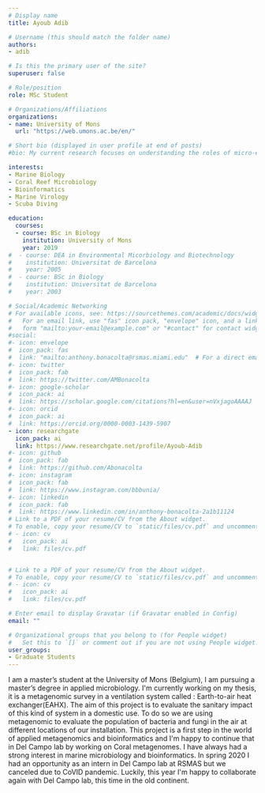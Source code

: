 ```yaml
---
# Display name
title: Ayoub Adib

# Username (this should match the folder name)
authors:
- adib

# Is this the primary user of the site?
superuser: false

# Role/position
role: MSc Student

# Organizations/Affiliations
organizations:
- name: University of Mons
  url: "https://web.umons.ac.be/en/"

# Short bio (displayed in user profile at end of posts)
#bio: My current research focuses on understanding the roles of micro-eukaryotes and bacteria in marine organisms. Initially, I will be researching the coral holobiont during bleaching from a single-cell perspective.

interests:
- Marine Biology
- Coral Reef Microbiology
- Bioinformatics
- Marine Virology
- Scuba Diving

education:
  courses:
  - course: BSc in Biology
    institution: University of Mons
    year: 2019
#  - course: DEA in Environmental Micorbiology and Biotechnology
#    institution: Universitat de Barcelona
#    year: 2005
#  - course: BSc in Biology
#    institution: Universitat de Barcelona
#    year: 2003

# Social/Academic Networking
# For available icons, see: https://sourcethemes.com/academic/docs/widgets/#icons
#   For an email link, use "fas" icon pack, "envelope" icon, and a link in the
#   form "mailto:your-email@example.com" or "#contact" for contact widget.
#social:
#- icon: envelope
#  icon_pack: fas
#  link: "mailto:anthony.bonacolta@rsmas.miami.edu"  # For a direct email link, use "mailto:test@example.org".
#- icon: twitter
#  icon_pack: fab
#  link: https://twitter.com/AMBonacolta
#- icon: google-scholar
#  icon_pack: ai
#  link: https://scholar.google.com/citations?hl=en&user=nVxjagoAAAAJ
#- icon: orcid
#  icon_pack: ai
#  link: https://orcid.org/0000-0003-1439-5907
- icon: researchgate
  icon_pack: ai
  link: https://www.researchgate.net/profile/Ayoub-Adib
#- icon: github
#  icon_pack: fab
#  link: https://github.com/Abonacolta
#- icon: instagram
#  icon_pack: fab
#  link: https://www.instagram.com/bbbunia/
#- icon: linkedin
#  icon_pack: fab
#  link: https://www.linkedin.com/in/anthony-bonacolta-2a1b11124
# Link to a PDF of your resume/CV from the About widget.
# To enable, copy your resume/CV to `static/files/cv.pdf` and uncomment the lines below.
# - icon: cv
#   icon_pack: ai
#   link: files/cv.pdf


# Link to a PDF of your resume/CV from the About widget.
# To enable, copy your resume/CV to `static/files/cv.pdf` and uncomment the lines below.
# - icon: cv
#   icon_pack: ai
#   link: files/cv.pdf

# Enter email to display Gravatar (if Gravatar enabled in Config)
email: ""

# Organizational groups that you belong to (for People widget)
#   Set this to `[]` or comment out if you are not using People widget.
user_groups:
- Graduate Students
---
```


I am a master’s student at the University of Mons (Belgium), I am pursuing a master’s degree in applied microbiology. I'm currently working on my thesis, it is a metagenomic survey in a ventilation system called : Earth-to-air heat exchanger(EAHX). The aim of this project is to evaluate the sanitary impact of this kind of system in a domestic use. To do so we are using metagenomic to evaluate the population of bacteria and fungi in the air at different locations of our installation. This project is a first step in the world of applied metagenomics and bioinformatics and I'm happy to continue that in Del Campo lab by working on Coral metagenomes. I have always had a strong interest in marine microbiology and bioinformatics. In spring 2020 I had an opportunity as an intern in Del Campo lab at RSMAS but we canceled due to CoVID pandemic. Luckily, this year I'm happy to collaborate again with Del Campo lab, this time in the old continent.
